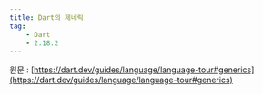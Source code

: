 ```yaml
---
title: Dart의 제네릭
tag:
    - Dart
    - 2.18.2
---
```


원문 : [https://dart.dev/guides/language/language-tour#generics](https://dart.dev/guides/language/language-tour#generics)

<AdsenseB />